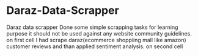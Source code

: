 # Daraz-Data-Scrapper
Daraz data scrapper
Done some simple scrapping tasks for learning purpose it should not be used against any website community guidelines.
on first cell I had scrape daraz(ecommerce shoppiing mall like amazon) customer reviews and than applied sentiment analysis.
on second cell 
